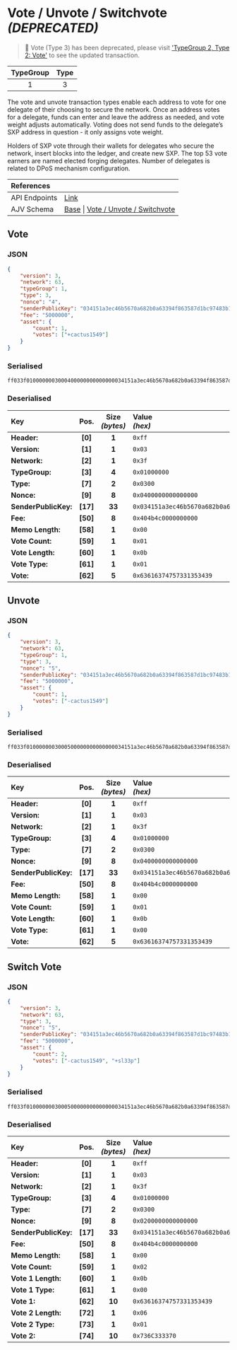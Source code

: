 
# Vote / Unvote / Switchvote _(**DEPRECATED**)_

> 🛑 Vote (Type 3) has been deprecated, please visit ['TypeGroup 2, Type 2: Vote'](/core/transactions/types/vote) to see the updated transaction.

| TypeGroup | Type  |
| :-------: | :---: |
|     1     |   3   |

The vote and unvote transaction types enable each address to vote for one delegate of their choosing to secure the network. Once an address votes for a delegate, funds can enter and leave the address as needed, and vote weight adjusts automatically. Voting does not send funds to the delegate’s SXP address in question - it only assigns vote weight.

Holders of SXP vote through their wallets for delegates who secure the network, insert blocks into the ledger, and create new SXP. The top 53 vote earners are named elected forging delegates. Number of delegates is related to DPoS mechanism configuration.

| References    |                                                                                                                                                                                                                                                                                                                                        |
| :------------ | :------------------------------------------------------------------------------------------------------------------------------------------------------------------------------------------------------------------------------------------------------------------------------------------------------------------------------------- |
| API Endpoints | [Link](https://sxp.mainnet.sh/#/Transactions)                                                                                                                                                                                                                                                                                          |
| AJV Schema    | [Base](https://github.com/Solar-network/core/blob/0c03aaf1feebb77bd33117110c358636bf14d9c0/packages/crypto/src/transactions/types/schemas.ts#L17-L46) \| [Vote / Unvote / Switchvote](https://github.com/Solar-network/core/blob/0c03aaf1feebb77bd33117110c358636bf14d9c0/packages/crypto/src/transactions/types/schemas.ts#L126-L148) |

## Vote

### JSON

```json
{
    "version": 3,
    "network": 63,
    "typeGroup": 1,
    "type": 3,
    "nonce": "4",
    "senderPublicKey": "034151a3ec46b5670a682b0a63394f863587d1bc97483b1b6c70eb58e7f0aed192",
    "fee": "5000000",
    "asset": {
        "count": 1,
        "votes": ["+cactus1549"]
    }
}
```

### Serialised

```shell
ff033f0100000003000400000000000000034151a3ec46b5670a682b0a63394f863587d1bc97483b1b6c70eb58e7f0aed192404b4c000000000000010b0163616374757331353439
```

### Deserialised

| Key                  |   Pos.   | Size<br/>_(bytes)_ | Value<br/>_(hex)_                                                      |
| :------------------- | :------: | :----------------: | :--------------------------------------------------------------------- |
| **Header:**          | **[0]**  |       **1**        | `0xff`                                                                 |
| **Version:**         | **[1]**  |       **1**        | `0x03`                                                                 |
| **Network:**         | **[2]**  |       **1**        | `0x3f`                                                                 |
| **TypeGroup:**       | **[3]**  |       **4**        | `0x01000000`                                                           |
| **Type:**            | **[7]**  |       **2**        | `0x0300`                                                               |
| **Nonce:**           | **[9]**  |       **8**        | `0x0400000000000000`                                                   |
| **SenderPublicKey:** | **[17]** |       **33**       | `0x034151a3ec46b5670a682b0a63394f863587d1bc97483b1b6c70eb58e7f0aed192` |
| **Fee:**             | **[50]** |       **8**        | `0x404b4c0000000000`                                                   |
| **Memo Length:**     | **[58]** |       **1**        | `0x00`                                                                 |
| **Vote Count:**      | **[59]** |       **1**        | `0x01`                                                                 |
| **Vote Length:**     | **[60]** |       **1**        | `0x0b`                                                                 |
| **Vote Type:**       | **[61]** |       **1**        | `0x01`                                                                 |
| **Vote:**            | **[62]** |       **5**        | `0x63616374757331353439`                                               |

## Unvote

### JSON

```json
{
    "version": 3,
    "network": 63,
    "typeGroup": 1,
    "type": 3,
    "nonce": "5",
    "senderPublicKey": "034151a3ec46b5670a682b0a63394f863587d1bc97483b1b6c70eb58e7f0aed192",
    "fee": "5000000",
    "asset": {
        "count": 1,
        "votes": ["-cactus1549"]
    }
}
```

### Serialised

```shell
ff033f0100000003000500000000000000034151a3ec46b5670a682b0a63394f863587d1bc97483b1b6c70eb58e7f0aed192404b4c000000000000010b0063616374757331353439
```

### Deserialised

| Key                  |   Pos.   | Size<br/>_(bytes)_ | Value<br/>_(hex)_                                                      |
| :------------------- | :------: | :----------------: | :--------------------------------------------------------------------- |
| **Header:**          | **[0]**  |       **1**        | `0xff`                                                                 |
| **Version:**         | **[1]**  |       **1**        | `0x03`                                                                 |
| **Network:**         | **[2]**  |       **1**        | `0x3f`                                                                 |
| **TypeGroup:**       | **[3]**  |       **4**        | `0x01000000`                                                           |
| **Type:**            | **[7]**  |       **2**        | `0x0300`                                                               |
| **Nonce:**           | **[9]**  |       **8**        | `0x0400000000000000`                                                   |
| **SenderPublicKey:** | **[17]** |       **33**       | `0x034151a3ec46b5670a682b0a63394f863587d1bc97483b1b6c70eb58e7f0aed192` |
| **Fee:**             | **[50]** |       **8**        | `0x404b4c0000000000`                                                   |
| **Memo Length:**     | **[58]** |       **1**        | `0x00`                                                                 |
| **Vote Count:**      | **[59]** |       **1**        | `0x01`                                                                 |
| **Vote Length:**     | **[60]** |       **1**        | `0x0b`                                                                 |
| **Vote Type:**       | **[61]** |       **1**        | `0x00`                                                                 |
| **Vote:**            | **[62]** |       **5**        | `0x63616374757331353439`                                               |

## Switch Vote

### JSON

```json
{
    "version": 3,
    "network": 63,
    "type": 3,
    "nonce": "5",
    "senderPublicKey": "034151a3ec46b5670a682b0a63394f863587d1bc97483b1b6c70eb58e7f0aed192",
    "fee": "5000000",
    "asset": {
        "count": 2,
        "votes": ["-cactus1549", "+sl33p"]
    }
}
```

### Serialised

```shell
ff033f0100000003000500000000000000034151a3ec46b5670a682b0a63394f863587d1bc97483b1b6c70eb58e7f0aed192404b4c000000000000020b00636163747573313534390601736c333370
```

### Deserialised

| Key                  |   Pos.   | Size<br/>_(bytes)_ | Value<br/>_(hex)_                                                      |
| :------------------- | :------: | :----------------: | :--------------------------------------------------------------------- |
| **Header:**          | **[0]**  |       **1**        | `0xff`                                                                 |
| **Version:**         | **[1]**  |       **1**        | `0x03`                                                                 |
| **Network:**         | **[2]**  |       **1**        | `0x3f`                                                                 |
| **TypeGroup:**       | **[3]**  |       **4**        | `0x01000000`                                                           |
| **Type:**            | **[7]**  |       **2**        | `0x0300`                                                               |
| **Nonce:**           | **[9]**  |       **8**        | `0x0200000000000000`                                                   |
| **SenderPublicKey:** | **[17]** |       **33**       | `0x034151a3ec46b5670a682b0a63394f863587d1bc97483b1b6c70eb58e7f0aed192` |
| **Fee:**             | **[50]** |       **8**        | `0x404b4c0000000000`                                                   |
| **Memo Length:**     | **[58]** |       **1**        | `0x00`                                                                 |
| **Vote Count:**      | **[59]** |       **1**        | `0x02`                                                                 |
| **Vote 1 Length:**   | **[60]** |       **1**        | `0x0b`                                                                 |
| **Vote 1 Type:**     | **[61]** |       **1**        | `0x00`                                                                 |
| **Vote 1:**          | **[62]** |       **10**       | `0x63616374757331353439`                                               |
| **Vote 2 Length:**   | **[72]** |       **1**        | `0x06`                                                                 |
| **Vote 2 Type:**     | **[73]** |       **1**        | `0x01`                                                                 |
| **Vote 2:**          | **[74]** |       **10**       | `0x736C333370`                                                         |
